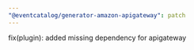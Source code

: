 ```yaml
---
"@eventcatalog/generator-amazon-apigateway": patch
---
```


fix(plugin): added missing dependency for apigateway
